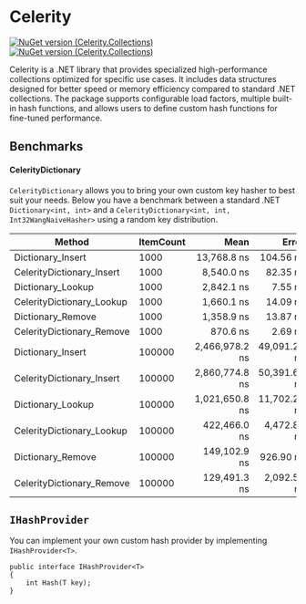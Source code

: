 # Celerity
[![NuGet version (Celerity.Collections)](https://img.shields.io/nuget/v/Celerity.Collections.svg?style=flat-square)](https://www.nuget.org/packages/Celerity.Collections/) [![NuGet version (Celerity.Collections)](https://img.shields.io/nuget/vpre/Celerity.Collections.svg?style=flat-square)](https://www.nuget.org/packages/Celerity.Collections/)

Celerity is a .NET library that provides specialized high-performance collections optimized for specific use cases. It includes data structures designed for better speed or memory efficiency compared to standard .NET collections. The package supports configurable load factors, multiple built-in hash functions, and allows users to define custom hash functions for fine-tuned performance.

## Benchmarks

#### CelerityDictionary

`CelerityDictionary` allows you to bring your own custom key hasher to best suit your needs. Below you have a benchmark between a standard .NET `Dictionary<int, int>` and a `CelerityDictionary<int, int, Int32WangNaiveHasher>` using a random key distribution.

| Method                    | ItemCount | Mean           | Error        | StdDev       | Allocated |
|-------------------------- |---------- |---------------:|-------------:|-------------:|----------:|
| Dictionary_Insert         | 1000      |    13,768.8 ns |    104.56 ns |     92.69 ns |   73168 B |
| CelerityDictionary_Insert | 1000      |     8,540.0 ns |     82.35 ns |     73.00 ns |   33072 B |
| Dictionary_Lookup         | 1000      |     2,842.1 ns |      7.55 ns |      7.06 ns |         - |
| CelerityDictionary_Lookup | 1000      |     1,660.1 ns |     14.09 ns |     12.49 ns |         - |
| Dictionary_Remove         | 1000      |     1,358.9 ns |     13.87 ns |     12.97 ns |         - |
| CelerityDictionary_Remove | 1000      |       870.6 ns |      2.69 ns |      2.38 ns |         - |
| Dictionary_Insert         | 100000    | 2,466,978.2 ns | 49,091.20 ns | 50,413.05 ns | 6037813 B |
| CelerityDictionary_Insert | 100000    | 2,860,774.8 ns | 50,391.63 ns | 47,136.36 ns | 4195120 B |
| Dictionary_Lookup         | 100000    | 1,021,650.8 ns | 11,702.28 ns | 10,373.77 ns |       1 B |
| CelerityDictionary_Lookup | 100000    |   422,466.0 ns |  4,472.81 ns |  3,965.03 ns |         - |
| Dictionary_Remove         | 100000    |   149,102.9 ns |    926.90 ns |    867.02 ns |         - |
| CelerityDictionary_Remove | 100000    |   129,491.3 ns |  2,092.50 ns |  1,854.94 ns |         - |

## `IHashProvider`

You can implement your own custom hash provider by implementing `IHashProvider<T>`.

```
public interface IHashProvider<T>
{
    int Hash(T key);
}
```
